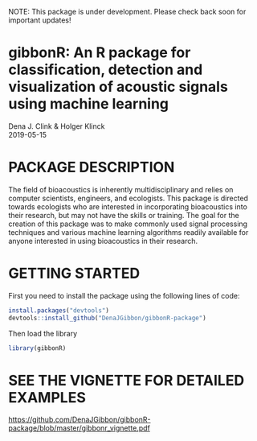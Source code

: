 NOTE: This package is under development. Please check back soon for important updates!


gibbonR: An R package for classification, detection and visualization of
acoustic signals using machine learning
================
Dena J. Clink & Holger Klinck  
2019-05-15

# PACKAGE DESCRIPTION

The field of bioacoustics is inherently multidisciplinary and relies on
computer scientists, engineers, and ecologists. This package is directed
towards ecologists who are interested in incorporating bioacoustics into
their research, but may not have the skills or training. The goal for
the creation of this package was to make commonly used signal processing
techniques and various machine learning algorithms readily available for
anyone interested in using bioacoustics in their research.

# GETTING STARTED

First you need to install the package using the following lines of code:

``` r
install.packages("devtools")
devtools::install_github("DenaJGibbon/gibbonR-package")
```

Then load the library

``` r
library(gibbonR)
```

# SEE THE VIGNETTE FOR DETAILED EXAMPLES

https://github.com/DenaJGibbon/gibbonR-package/blob/master/gibbonr_vignette.pdf

